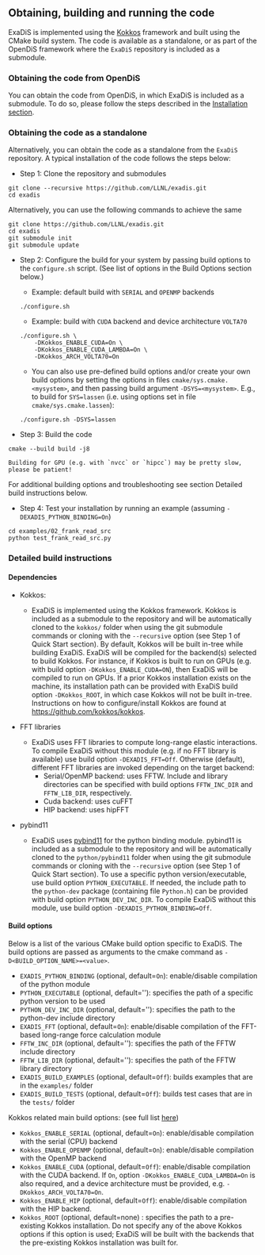 ## Obtaining, building and running the code

ExaDiS is implemented using the [Kokkos](https://kokkos.org) framework and built using the CMake build system. The code is available as a standalone, or as part of the OpenDiS framework where the `ExaDiS` repository is included as a submodule.

### Obtaining the code from OpenDiS

You can obtain the code from OpenDiS, in which ExaDiS is included as a submodule. To do so, please follow the steps described in the [Installation section](../../installation/index).


### Obtaining the code as a standalone

Alternatively, you can obtain the code as a standalone from the `ExaDiS` repository. A typical installation of the code follows the steps below:

* Step 1: Clone the repository and submodules
```
git clone --recursive https://github.com/LLNL/exadis.git
cd exadis
```
Alternatively, you can use the following commands to achieve the same
```
git clone https://github.com/LLNL/exadis.git
cd exadis
git submodule init
git submodule update
```

* Step 2: Configure the build for your system by passing build options to the `configure.sh` script. (See list of options in the Build Options section below.)
    * Example: default build with `SERIAL` and `OPENMP` backends
    ```
    ./configure.sh
    ```
    * Example: build with `CUDA` backend and device architecture `VOLTA70`
    ```
    ./configure.sh \
        -DKokkos_ENABLE_CUDA=On \
        -DKokkos_ENABLE_CUDA_LAMBDA=On \
        -DKokkos_ARCH_VOLTA70=On  
    ```
    * You can also use pre-defined build options and/or create your own build options by setting the options in files `cmake/sys.cmake.<mysystem>`, and then passing build argument `-DSYS=<mysystem>`. E.g., to build for `SYS=lassen` (i.e. using options set in file `cmake/sys.cmake.lassen`):
    ```
    ./configure.sh -DSYS=lassen
    ```

* Step 3: Build the code
```
cmake --build build -j8
```

```{note}
Building for GPU (e.g. with `nvcc` or `hipcc`) may be pretty slow, please be patient!
```
For additional building options and troubleshooting see section Detailed build instructions below.

* Step 4: Test your installation by running an example (assuming `-DEXADIS_PYTHON_BINDING=On`)
```
cd examples/02_frank_read_src
python test_frank_read_src.py
```


### Detailed build instructions

#### Dependencies

* Kokkos:
    * ExaDiS is implemented using the Kokkos framework. Kokkos is included as a submodule to the repository and will be automatically cloned to the `kokkos/` folder when using the git submodule commands or cloning with the `--recursive` option (see Step 1 of Quick Start section). By default, Kokkos will be built in-tree while building ExaDiS. ExaDiS will be compiled for the backend(s) selected to build Kokkos. For instance, if Kokkos is built to run on GPUs (e.g. with build option `-DKokkos_ENABLE_CUDA=ON`), then ExaDiS will be compiled to run on GPUs. If a prior Kokkos installation exists on the machine, its installation path can be provided with ExaDiS build option `-DKokkos_ROOT`, in which case Kokkos will not be built in-tree. Instructions on how to configure/install Kokkos are found at https://github.com/kokkos/kokkos.
    
* FFT libraries
    * ExaDiS uses FFT libraries to compute long-range elastic interactions. To compile ExaDiS without this module (e.g. if no FFT library is available) use build option `-DEXADIS_FFT=Off`. Otherwise (default), different FFT libraries are invoked depending on the target backend:
        * Serial/OpenMP backend: uses FFTW. Include and library directories can be specified with build options `FFTW_INC_DIR` and `FFTW_LIB_DIR`, respectively.
        * Cuda backend: uses cuFFT
        * HIP backend: uses hipFFT
        
* pybind11
    * ExaDiS uses [pybind11](https://github.com/pybind/pybind11) for the python binding module. pybind11 is included as a submodule to the repository and will be automatically cloned to the `python/pybind11` folder when using the git submodule commands or cloning with the `--recursive` option (see Step 1 of Quick Start section).
    To use a specific python version/executable, use build option `PYTHON_EXECUTABLE`. If needed, the include path to the `python-dev` package (containing file `Python.h`) can be provided with build option `PYTHON_DEV_INC_DIR`.
    To compile ExaDiS without this module, use build option `-DEXADIS_PYTHON_BINDING=Off`.


#### Build options

Below is a list of the various CMake build option specific to ExaDiS. The build options are passed as arguments to the cmake command as `-D<BUILD_OPTION_NAME>=<value>`.

* `EXADIS_PYTHON_BINDING` (optional, default=`On`): enable/disable compilation of the python module
* `PYTHON_EXECUTABLE` (optional, default=''): specifies the path of a specific python version to be used
* `PYTHON_DEV_INC_DIR` (optional, default=''): specifies the path to the python-dev include directory
* `EXADIS_FFT` (optional, default=`On`): enable/disable compilation of the FFT-based long-range force calculation module
* `FFTW_INC_DIR` (optional, default=''): specifies the path of the FFTW include directory
* `FFTW_LIB_DIR` (optional, default=''): specifies the path of the FFTW library directory
* `EXADIS_BUILD_EXAMPLES` (optional, default=`Off`): builds examples that are in the `examples/` folder
* `EXADIS_BUILD_TESTS` (optional, default=`Off`): builds test cases that are in the `tests/` folder

Kokkos related main build options: (see full list [here](https://kokkos.org/kokkos-core-wiki/keywords.html))
* `Kokkos_ENABLE_SERIAL` (optional, default=`On`): enable/disable compilation with the serial (CPU) backend
* `Kokkos_ENABLE_OPENMP` (optional, default=`On`): enable/disable compilation with the OpenMP backend
* `Kokkos_ENABLE_CUDA` (optional, default=`Off`): enable/disable compilation with the CUDA backend. If `On`, option `-DKokkos_ENABLE_CUDA_LAMBDA=On` is also required, and a device architecture must be provided, e.g. `-DKokkos_ARCH_VOLTA70=On`.
* `Kokkos_ENABLE_HIP` (optional, default=`Off`): enable/disable compilation with the HIP backend.
* `Kokkos_ROOT` (optional, default=none) : specifies the path to a pre-existing Kokkos installation. Do not specify any of the above Kokkos options if this option is used; ExaDiS will be built with the backends that the pre-existing Kokkos installation was built for.
